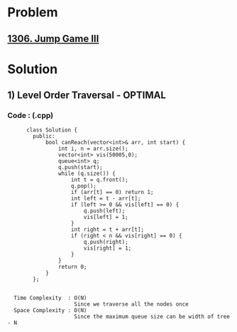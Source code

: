 # Problem

## [1306. Jump Game III](https://leetcode.com/problems/jump-game-iii/)
 
 
# Solution 

## 1) Level Order Traversal - OPTIMAL

        
      
      
   ### Code : (.cpp)
    
          class Solution {
            public:
                bool canReach(vector<int>& arr, int start) {
                    int i, n = arr.size();
                    vector<int> vis(50005,0);
                    queue<int> q;
                    q.push(start);
                    while (q.size()) {
                        int t = q.front();
                        q.pop();
                        if (arr[t] == 0) return 1;
                        int left = t - arr[t];
                        if (left >= 0 && vis[left] == 0) {
                            q.push(left);
                            vis[left] = 1;
                        }
                        int right = t + arr[t];
                        if (right < n && vis[right] == 0) {
                            q.push(right);
                            vis[right] = 1;
                        }
                    }
                    return 0;
                }
            };

 
      Time Complexity  : O(N) 
                         Since we traverse all the nodes once
      Space Complexity : O(N)
                         Since the maximum queue size can be width of tree - N 
